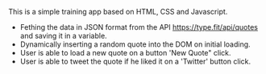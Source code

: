<p class="mb-4">
This is a simple training app based on HTML, CSS and Javascript.
<ul>
<li>Fething the data in JSON format from the API <a class="link" href="https://type.fit/api/quotes">https://type.fit/api/quotes</a> and saving it in a variable.</li>
<li>Dynamically inserting a random quote into the DOM on initial loading.</li>
<li>User is able to load a new quote on a button 'New Quote" click.</li>
<li>User is able to tweet the quote if he liked it on a 'Twitter' button click.</li>
</ul>
</p>
